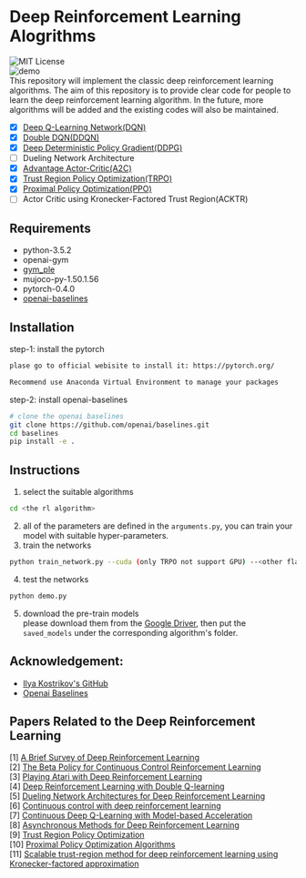 # Deep Reinforcement Learning Alogrithms
![MIT License](https://img.shields.io/badge/license-MIT-blue.svg)    
![demo](figures/demo.gif)   
This repository will implement the classic deep reinforcement learning algorithms. The aim of this repository is to provide clear code for people to learn the deep reinforcement learning algorithm. In the future, more algorithms will be added and the existing codes will also be maintained. 
- [x] [Deep Q-Learning Network(DQN)]()
- [x] [Double DQN(DDQN)]()
- [x] [Deep Deterministic Policy Gradient(DDPG)]()
- [ ] Dueling Network Architecture
- [x] [Advantage Actor-Critic(A2C)]()
- [x] [Trust Region Policy Optimization(TRPO)]()
- [x] [Proximal Policy Optimization(PPO)]()
- [ ] Actor Critic using Kronecker-Factored Trust Region(ACKTR)

## Requirements
- python-3.5.2
- openai-gym
- [gym_ple](https://github.com/lusob/gym-ple)
- mujoco-py-1.50.1.56
- pytorch-0.4.0
- [openai-baselines](https://github.com/openai/baselines)
## Installation
step-1: install the pytorch
```bash
plase go to official webisite to install it: https://pytorch.org/

Recommend use Anaconda Virtual Environment to manage your packages

```
step-2: install openai-baselines
```bash
# clone the openai baselines
git clone https://github.com/openai/baselines.git
cd baselines
pip install -e .

```
## Instructions
1. select the suitable algorithms
```bash
cd <the rl algorithm>
```
2. all of the parameters are defined in the `arguments.py`, you can train your model with suitable hyper-parameters.
3. train the networks
```bash
python train_network.py --cuda (only TRPO not support GPU) --<other flags>

```
4. test the networks
```bash
python demo.py

```
5. download the pre-train models  
please download them from the [Google Driver](https://drive.google.com/open?id=1ZXqRKwGI7purOm0CJtIVFXOZnmxqvA0p), then put the `saved_models` under the corresponding algorithm's folder.

## Acknowledgement:
- [Ilya Kostrikov's GitHub](https://github.com/ikostrikov)
- [Openai Baselines](https://github.com/openai/baselines)

## Papers Related to the Deep Reinforcement Learning
[1] [A Brief Survey of Deep Reinforcement Learning](https://arxiv.org/abs/1708.05866)  
[2] [The Beta Policy for Continuous Control Reinforcement Learning](https://www.ri.cmu.edu/wp-content/uploads/2017/06/thesis-Chou.pdf)  
[3] [Playing Atari with Deep Reinforcement Learning](https://www.cs.toronto.edu/~vmnih/docs/dqn.pdf)  
[4] [Deep Reinforcement Learning with Double Q-learning](https://arxiv.org/abs/1509.06461)  
[5] [Dueling Network Architectures for Deep Reinforcement Learning](https://arxiv.org/abs/1511.06581)  
[6] [Continuous control with deep reinforcement learning](https://arxiv.org/abs/1509.02971)  
[7] [Continuous Deep Q-Learning with Model-based Acceleration](https://arxiv.org/abs/1603.00748)  
[8] [Asynchronous Methods for Deep Reinforcement Learning](https://arxiv.org/abs/1602.01783)  
[9] [Trust Region Policy Optimization](https://arxiv.org/abs/1502.05477)  
[10] [Proximal Policy Optimization Algorithms](https://arxiv.org/abs/1707.06347)  
[11] [Scalable trust-region method for deep reinforcement learning using Kronecker-factored approximation](https://arxiv.org/abs/1708.05144)  

